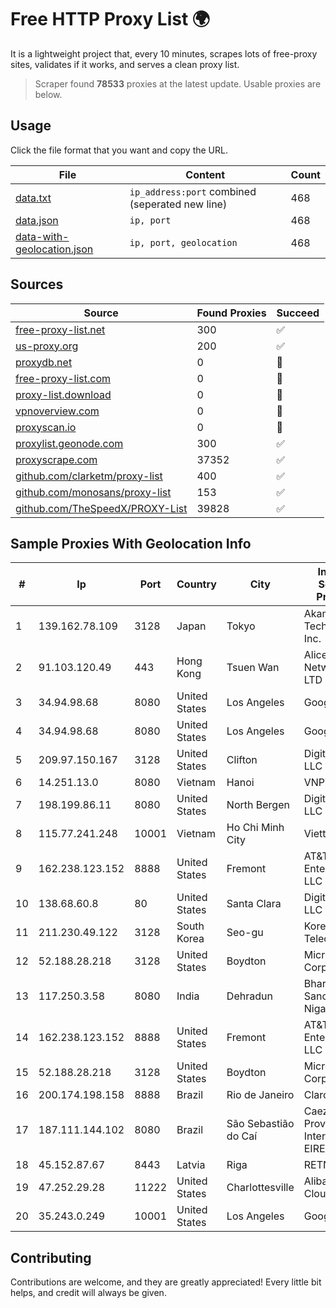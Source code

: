 
# Free HTTP Proxy List 🌍

It is a lightweight project that, every 10 minutes, scrapes lots of free-proxy sites, validates if it works, and serves a clean proxy list.


> Scraper found **78533** proxies at the latest update. Usable proxies are below.

## Usage

Click the file format that you want and copy the URL.


|File|Content|Count|
|----|-------|-----|
|[data.txt](https://raw.githubusercontent.com/themiralay/Proxy-List-World/master/data.txt)|`ip_address:port` combined (seperated new line)|468|
|[data.json](https://raw.githubusercontent.com/themiralay/Proxy-List-World/master/data.json)|`ip, port`|468|
|[data-with-geolocation.json](https://raw.githubusercontent.com/themiralay/Proxy-List-World/master/data-with-geolocation.json)|`ip, port, geolocation`|468|

## Sources

|Source|Found Proxies|Succeed|
|------|-------------|-------|
|[free-proxy-list.net](https://free-proxy-list.net)|300|✅|
|[us-proxy.org](https://www.us-proxy.org)|200|✅|
|[proxydb.net](http://proxydb.net)|0|🚫|
|[free-proxy-list.com](https://free-proxy-list.com/?page=&port=&type%5B%5D=http&type%5B%5D=https&up_time=0&search=Search)|0|🚫|
|[proxy-list.download](https://www.proxy-list.download/HTTP)|0|🚫|
|[vpnoverview.com](https://vpnoverview.com/privacy/anonymous-browsing/free-proxy-servers)|0|🚫|
|[proxyscan.io](https://www.proxyscan.io)|0|🚫|
|[proxylist.geonode.com](https://proxylist.geonode.com/api/proxy-list?limit=300&page=1&sort_by=lastChecked&sort_type=desc&protocols=http,https)|300|✅|
|[proxyscrape.com](https://api.proxyscrape.com/v2/?request=displayproxies&protocol=http&timeout=10000&country=all&ssl=all&anonymity=all)|37352|✅|
|[github.com/clarketm/proxy-list](https://raw.githubusercontent.com/clarketm/proxy-list/master/proxy-list-raw.txt)|400|✅|
|[github.com/monosans/proxy-list](https://raw.githubusercontent.com/monosans/proxy-list/main/proxies/http.txt)|153|✅|
|[github.com/TheSpeedX/PROXY-List](https://raw.githubusercontent.com/TheSpeedX/PROXY-List/master/http.txt)|39828|✅|


## Sample Proxies With Geolocation Info

|#|Ip|Port|Country|City|Internet Service Provider|
|-|--|----|-------|----|-------------------------|
|1|139.162.78.109|3128|Japan|Tokyo|Akamai Technologies, Inc.|
|2|91.103.120.49|443|Hong Kong|Tsuen Wan|Alice Networks LTD|
|3|34.94.98.68|8080|United States|Los Angeles|Google LLC|
|4|34.94.98.68|8080|United States|Los Angeles|Google LLC|
|5|209.97.150.167|3128|United States|Clifton|DigitalOcean, LLC|
|6|14.251.13.0|8080|Vietnam|Hanoi|VNPT|
|7|198.199.86.11|8080|United States|North Bergen|DigitalOcean, LLC|
|8|115.77.241.248|10001|Vietnam|Ho Chi Minh City|Viettel Group|
|9|162.238.123.152|8888|United States|Fremont|AT&T Enterprises, LLC|
|10|138.68.60.8|80|United States|Santa Clara|DigitalOcean, LLC|
|11|211.230.49.122|3128|South Korea|Seo-gu|Korea Telecom|
|12|52.188.28.218|3128|United States|Boydton|Microsoft Corporation|
|13|117.250.3.58|8080|India|Dehradun|Bharat Sanchar Nigam Ltd|
|14|162.238.123.152|8888|United States|Fremont|AT&T Enterprises, LLC|
|15|52.188.28.218|3128|United States|Boydton|Microsoft Corporation|
|16|200.174.198.158|8888|Brazil|Rio de Janeiro|Claro S.A.|
|17|187.111.144.102|8080|Brazil|São Sebastião do Caí|Caezar Provedor de Internet EIRELI|
|18|45.152.87.67|8443|Latvia|Riga|RETN Limited|
|19|47.252.29.28|11222|United States|Charlottesville|Alibaba Cloud LLC|
|20|35.243.0.249|10001|United States|Los Angeles|Google LLC|



## Contributing

Contributions are welcome, and they are greatly appreciated! Every
little bit helps, and credit will always be given.

